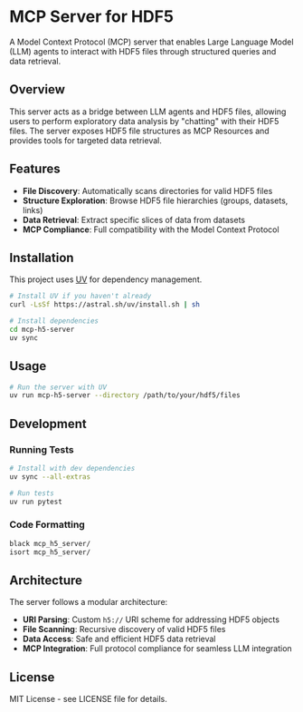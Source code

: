 # MCP Server for HDF5

A Model Context Protocol (MCP) server that enables Large Language Model (LLM) agents to interact with HDF5 files through structured queries and data retrieval.

## Overview

This server acts as a bridge between LLM agents and HDF5 files, allowing users to perform exploratory data analysis by "chatting" with their HDF5 files. The server exposes HDF5 file structures as MCP Resources and provides tools for targeted data retrieval.

## Features

- **File Discovery**: Automatically scans directories for valid HDF5 files
- **Structure Exploration**: Browse HDF5 file hierarchies (groups, datasets, links)
- **Data Retrieval**: Extract specific slices of data from datasets
- **MCP Compliance**: Full compatibility with the Model Context Protocol

## Installation

This project uses [UV](https://github.com/astral-sh/uv) for dependency management.

```bash
# Install UV if you haven't already
curl -LsSf https://astral.sh/uv/install.sh | sh

# Install dependencies
cd mcp-h5-server
uv sync
```

## Usage

```bash
# Run the server with UV
uv run mcp-h5-server --directory /path/to/your/hdf5/files
```

## Development

### Running Tests

```bash
# Install with dev dependencies
uv sync --all-extras

# Run tests
uv run pytest
```

### Code Formatting

```bash
black mcp_h5_server/
isort mcp_h5_server/
```

## Architecture

The server follows a modular architecture:

- **URI Parsing**: Custom `h5://` URI scheme for addressing HDF5 objects
- **File Scanning**: Recursive discovery of valid HDF5 files
- **Data Access**: Safe and efficient HDF5 data retrieval
- **MCP Integration**: Full protocol compliance for seamless LLM integration

## License

MIT License - see LICENSE file for details.
